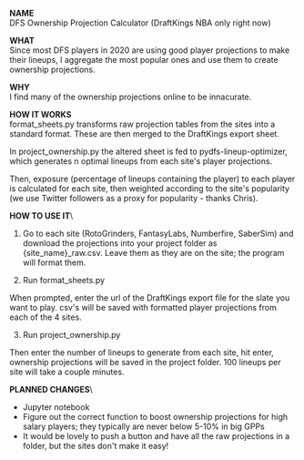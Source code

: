 **NAME**\
DFS Ownership Projection Calculator (DraftKings NBA only right now)

**WHAT**\
Since most DFS players in 2020 are using good player projections to make their lineups, I aggregate the most popular ones and use them to create ownership projections.

**WHY**\
I find many of the ownership projections online to be innacurate. 

**HOW IT WORKS**\
format_sheets.py transforms raw projection tables from the sites into a standard format. These are then merged to the DraftKings export sheet.

In project_ownership.py the altered sheet is fed to pydfs-lineup-optimizer, which generates n optimal lineups from each site's player projections. 

Then, exposure (percentage of lineups containing the player) to each player is calculated for each site, then weighted according to the site's popularity (we use Twitter followers as a proxy for popularity - thanks Chris).

**HOW TO USE IT**\ 

1. Go to each site (RotoGrinders, FantasyLabs, Numberfire, SaberSim) and download the projections into your project folder as {site_name}_raw.csv. Leave them as they are on the site; the program will format them.

2. Run format_sheets.py

When prompted, enter the url of the DraftKings export file for the slate you want to play. csv's will be saved with formatted player projections from each of the 4 sites.

3. Run project_ownership.py

Then enter the number of lineups to generate from each site, hit enter, ownership projections will be saved in the project folder. 100 lineups per site will take a couple minutes.


**PLANNED CHANGES**\
* Jupyter notebook
* Figure out the correct function to boost ownership projections for high salary players; they typically are never below 5-10% in big GPPs
* It would be lovely to push a button and have all the raw projections in a folder, but the sites don't make it easy! 
